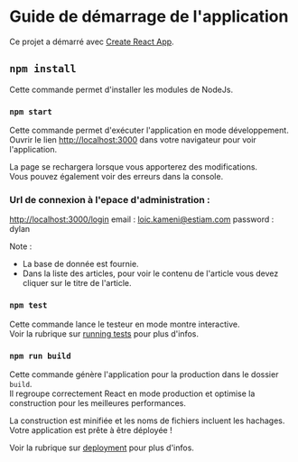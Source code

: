 # Guide de démarrage de l'application

Ce projet a démarré avec [Create React App](https://github.com/facebook/create-react-app).

## `npm install`

Cette commande permet d'installer les modules de NodeJs.

### `npm start`

Cette commande permet d'exécuter l'application en mode développement.\
Ouvrir le lien [http://localhost:3000](http://localhost:3000) dans votre navigateur pour voir l'application.

La page se rechargera lorsque vous apporterez des modifications.\
Vous pouvez également voir des erreurs dans la console.


### Url de connexion à l'epace d'administration :
[http://localhost:3000/login](http://localhost:3000/login)
email : loic.kameni@estiam.com
password : dylan

Note : 
- La base de donnée est fournie. 
- Dans la liste des articles, pour voir le contenu de l'article vous devez cliquer sur le titre de l'article.

### `npm test`

Cette commande lance le testeur en mode montre interactive.\
Voir la rubrique sur [running tests](https://facebook.github.io/create-react-app/docs/running-tests) pour plus d'infos.

### `npm run build`

Cette commande génère l'application pour la production dans le dossier `build`.\
Il regroupe correctement React en mode production et optimise la construction pour les meilleures performances.

La construction est minifiée et les noms de fichiers incluent les hachages.\
Votre application est prête à être déployée !

Voir la rubrique sur [deployment](https://facebook.github.io/create-react-app/docs/deployment) pour plus d'infos.